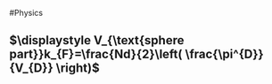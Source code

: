 #Physics 
## $\displaystyle V_{\text{sphere part}}k_{F}=\frac{Nd}{2}\left( \frac{\pi^{D}}{V_{D}} \right)$

